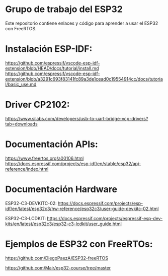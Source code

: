 # Grupo de trabajo del ESP32
Este repositorio contiene enlaces y código para aprender a usar el ESP32 con FreeRTOS.

# Instalación ESP-IDF:
https://github.com/espressif/vscode-esp-idf-extension/blob/HEAD/docs/tutorial/install.md
https://github.com/espressif/vscode-esp-idf-extension/blob/a3291c693f83141fc89a3de1cead0c19554914cc/docs/tutorial/basic_use.md

# Driver CP2102:
https://www.silabs.com/developers/usb-to-uart-bridge-vcp-drivers?tab=downloads

# Documentación APIs:
https://www.freertos.org/a00106.html
https://docs.espressif.com/projects/esp-idf/en/stable/esp32/api-reference/index.html

# Documentación Hardware
ESP32-C3-DEVKITC-02: https://docs.espressif.com/projects/esp-idf/en/latest/esp32c3/hw-reference/esp32c3/user-guide-devkitc-02.html

ESP32-C3-LCDKIT: https://docs.espressif.com/projects/espressif-esp-dev-kits/en/latest/esp32c3/esp32-c3-lcdkit/user_guide.html

# Ejemplos de ESP32 con FreeRTOs:
https://github.com/DiegoPaezA/ESP32-freeRTOS

https://github.com/Mair/esp32-course/tree/master





